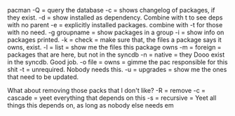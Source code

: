 pacman
-Q = query the database
-c = shows changelog of packages, if they exist.
-d = show installed as dependency. Combine with t to see deps with no parent
-e = explicitly installed packages. combine with -t for those with no need.
-g groupname = show packages in a group
-i = show info on packages printed.
-k = check = make sure that, the files a package says it owns, exist.
-l = list = show me the files this package owns
-m = foreign = packages that are here, but not in the syncdb
-n = native = they Dooo exist in the syncdb. Good job.
-o file = owns = gimme the pac responsible for this shit
-t = unrequired. Nobody needs this.
-u = upgrades = show me the ones that need to be updated.

What about removing those packs that I don't like?
-R = remove
-c = cascade = yeet everything that depends on this
-s = recursive = Yeet all things this depends on, as long as nobody else needs em

